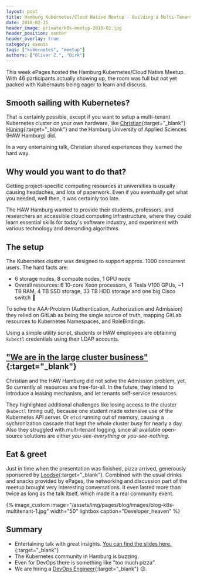 ```yaml
---
layout: post
title: Hamburg Kubernetes/Cloud Native Meetup - Building a Multi-Tenant Kubernetes Container Cloud
date: 2018-02-15
header_image: private/k8s-meetup-2018-02.jpg
header_position: center
header_overlay: true
category: events
tags: ["kubernetes", "meetup"]
authors: ["Oliver Z.", "Dirk"]
---
```


This week ePages hosted the Hamburg Kubernetes/Cloud Native Meetup.
With 46 participants actually showing up, the room was full but not yet packed
with Kubernauts being eager to learn and discuss.

## Smooth sailing with Kubernetes?

That is certainly possible, except if you want to setup a multi-tenant Kubernetes cluster on your own hardware, like [Christian](https://twitter.com/chrishuen){:target="_blank"} [Hüning](https://github.com/christianhuening){:target="_blank"} and the Hamburg University of Applied Sciences (HAW Hamburg) did.

In a very entertaining talk, Christian shared experiences they learned the hard way.

## Why would you want to do that?

Getting project-specific computing resources at universities is usually causing headaches, and lots of paperwork.
Even if you eventually get what you needed, well then, it was certainly too late.

The HAW Hamburg wanted to provide their students, professors, and researchers an accessible cloud computing infrastructure, where they could learn essential skills for today's software industry, and experiment with various technology and demanding algorithms.

## The setup

The Kubernetes cluster was designed to support approx. 1000 concurrent users.
The hard facts are:

* 6 storage nodes, 8 compute nodes, 1 GPU node
* Overall resources: 6 10-core Xeon processors, 4 Tesla V100 GPUs, ~1 TB RAM, 4 TB SSD storage, 33 TB HDD storage and one big Cisco switch 🙂

To solve the AAA-Problem (Authentication, Authorization and Admission) they relied on GitLab as being the single source of truth, mapping GitLab resources to Kubernetes Namespaces, and RoleBindings.

Using a simple utility script, students or HAW employees are obtaining `kubectl` credentials using their LDAP accounts.

## ["We are in the large cluster business"](https://github.com/coreos/etcd/blob/master/Documentation/op-guide/hardware.md){:target="_blank"}

Christian and the HAW Hamburg did not solve the Admission problem, yet.
So currently all resources are free-for-all.
In the future, they intend to introduce a leasing mechanism, and let tenants self-service resources.

They highlighted additional challenges like losing access to the cluster (`kubectl` timing out), because one student made extensive use of the Kubernetes API server.
Or `etcd` running out of memory, causing a sychronization cascade that kept the whole cluster busy for nearly a day.
Also they struggled with multi-tenant logging, since all available open-source solutions are either *you-see-everything* or *you-see-nothing*.

## Eat & greet

Just in time when the presentation was finished, pizza arrived, generously sponsored by [Loodse](https://twitter.com/Loodse){:target="_blank"}.
Combined with the usual drinks and snacks provided by ePages, the networking and discussion part of the meetup brought very interesting conversations.
It even lasted more than twice as long as the talk itself, which made it a real community event.

{% image_custom image="/assets/img/pages/blog/images/blog-k8s-multitenant-1.jpg" width="50" lightbox caption="Developer_heaven" %}

## Summary

* Entertaining talk with great insights. [You can find the slides here.](https://www.slideshare.net/loodse/one-cluster-to-serve-them-all){:target="_blank"}
* The Kubernetes community in Hamburg is buzzing.
* Even for DevOps there is something like "too much pizza".
* We are hiring a [DevOps Engineer](https://www.epages.com/de/karriere/jobs/?jh=yh9sa5545lniif5q8f0oqlsmssytutc){:target="_blank"} 😉.
